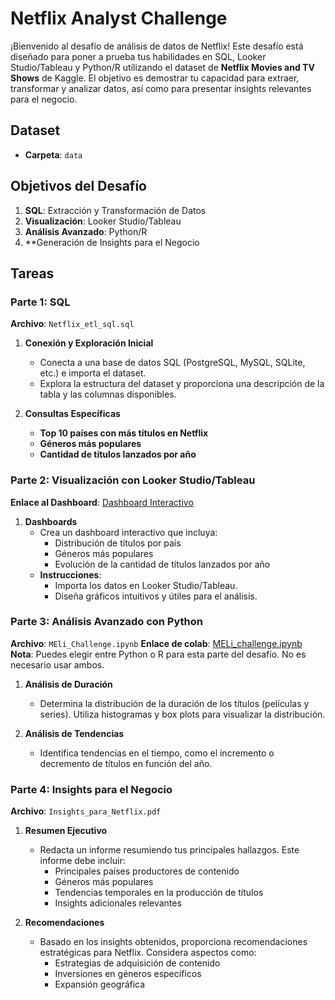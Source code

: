 # Netflix Analyst Challenge

¡Bienvenido al desafío de análisis de datos de Netflix! Este desafío está diseñado para poner a prueba tus habilidades en SQL, Looker Studio/Tableau y Python/R utilizando el dataset de **Netflix Movies and TV Shows** de Kaggle. El objetivo es demostrar tu capacidad para extraer, transformar y analizar datos, así como para presentar insights relevantes para el negocio.

## Dataset

- **Carpeta**: `data`

## Objetivos del Desafío

1. **SQL**: Extracción y Transformación de Datos
2. **Visualización**: Looker Studio/Tableau
3. **Análisis Avanzado**: Python/R
4. **Generación de Insights para el Negocio

## Tareas

### Parte 1: SQL

**Archivo**: `Netflix_etl_sql.sql`

1. **Conexión y Exploración Inicial**
    - Conecta a una base de datos SQL (PostgreSQL, MySQL, SQLite, etc.) e importa el dataset.
    - Explora la estructura del dataset y proporciona una descripción de la tabla y las columnas disponibles.

2. **Consultas Específicas**
    - **Top 10 países con más títulos en Netflix**
    - **Géneros más populares**
    - **Cantidad de títulos lanzados por año**

### Parte 2: Visualización con Looker Studio/Tableau

**Enlace al Dashboard**: [Dashboard Interactivo](https://lookerstudio.google.com/u/0/reporting/6f70d026-5611-4488-84b3-57029a68f129/page/p_a5fq0zwjjd?s=uuxTlogeE3k)

1. **Dashboards**
    - Crea un dashboard interactivo que incluya:
        - Distribución de títulos por país
        - Géneros más populares
        - Evolución de la cantidad de títulos lanzados por año
    - **Instrucciones**:
        - Importa los datos en Looker Studio/Tableau.
        - Diseña gráficos intuitivos y útiles para el análisis.

### Parte 3: Análisis Avanzado con Python

**Archivo**: `MEli_Challenge.ipynb`
**Enlace de colab**: [MELi_challenge.ipynb](https://colab.research.google.com/drive/1Y4o4xPkIY7a9OBRHRpIFq8_PH_Sl3p-9?usp=drive_link)
**Nota**: Puedes elegir entre Python o R para esta parte del desafío. No es necesario usar ambos.

1. **Análisis de Duración**
    - Determina la distribución de la duración de los títulos (películas y series). Utiliza histogramas y box plots para visualizar la distribución.

2. **Análisis de Tendencias**
    - Identifica tendencias en el tiempo, como el incremento o decremento de títulos en función del año.

### Parte 4: Insights para el Negocio

**Archivo**: `Insights_para_Netflix.pdf`

1. **Resumen Ejecutivo**
    - Redacta un informe resumiendo tus principales hallazgos. Este informe debe incluir:
        - Principales países productores de contenido
        - Géneros más populares
        - Tendencias temporales en la producción de títulos
        - Insights adicionales relevantes

2. **Recomendaciones**
    - Basado en los insights obtenidos, proporciona recomendaciones estratégicas para Netflix. Considera aspectos como:
        - Estrategias de adquisición de contenido
        - Inversiones en géneros específicos
        - Expansión geográfica

